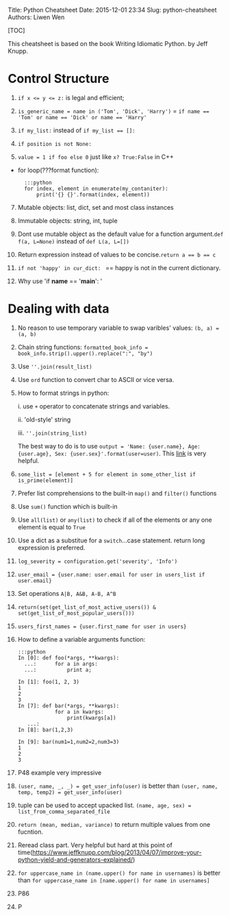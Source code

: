 Title: Python Cheatsheet
Date: 2015-12-01 23:34
Slug: python-cheatsheet
Authors: Liwen Wen

[TOC]

This cheatsheet is based on the book Writing Idiomatic Python. by Jeff Knupp.

# Control Structure

1. `if x <= y <= z:` is legal and efficient;

2. `is_generic_name = name in ('Tom', 'Dick', 'Harry')` = `if name == 'Tom' or name == 'Dick' or name == 'Harry'` 

3. `if my_list:` instead of `if my_list == []:`

4. `if position is not None:`

5. `value = 1 if foo else 0` just like `x? True:False` in C++ 

* for loop(???format function):

        :::python
        for index, element in enumerate(my_contaniter):
            print('{} {}'.format(index, element))

7. Mutable objects: list, dict, set and most class instances

8. Immutable objects: string, int, tuple

9. Dont use mutable object as the default value for a function argument.`def f(a, L=None)` instead of `def L(a, L=[])` 

10. Return expression instead of values to be concise.`return a == b == c`  

11. `if not 'happy' in cur_dict: ` == happy is not in the current dictionary.  

12. Why use 'if __name__ == '__main__': ' 

# Dealing with data

1. No reason to use temporary variable to swap varibles' values: `(b, a) = (a, b)`

2. Chain string functions: `formatted_book_info = book_info.strip().upper().replace(":", "by")`

3. Use `''.join(result_list)`

4. Use `ord` function to convert char to ASCII or vice versa.

5. How to format strings in python:

    i. use `+` operator to concatenate strings and variables.
   
    ii. 'old-style' string

    iii. `''.join(string_list)` 

    The best way to do is to use `output = 'Name: {user.name}, Age: {user.age}, Sex: {user.sex}'.format(user=user)`. This [link](https://docs.python.org/2/library/string.html#formatspec) is very helpful.

6. `some_list = [element + 5 for element in some_other_list if is_prime(element)]`

7. Prefer list comprehensions to the built-in `map()` and `filter()` functions

8. Use `sum()` function which is built-in

9. Use `all(list)` or `any(list)` to check if all of the elements or any one element is equal to `True`

10. Use a dict as a substitue for a `switch`...case statement. return long expression is preferred.  

11. `log_severity = configuration.get('severity', 'Info')`

12. `user_email = {user.name: user.email for user in users_list if user.email}` 
13. Set operations `A|B, A&B, A-B, A^B`  
14. `return(set(get_list_of_most_active_users()) & set(get_list_of_most_popular_users()))`

15. `users_first_names = {user.first_name for user in users}`

16. How to define a variable arguments function: 

        :::python 
        In [0]: def foo(*args, **kwargs):
          ...:      for a in args:
          ...:          print a;
        
        In [1]: foo(1, 2, 3)
        1
        2
        3
        In [7]: def bar(*args, **kwargs):
                    for a in kwargs:
                        print(kwargs[a])
           ...:      
        In [8]: bar(1,2,3)

        In [9]: bar(num1=1,num2=2,num3=3)
        1
        2
        3

17. P48 example very impressive

18. `(user, name, _, _) = get_user_info(user)` is better than `(user, name, temp, temp2) = get_user_info(user)`

19. tuple can be used to accept upacked list. `(name, age, sex) = list_from_comma_separated_file` 

20. `return (mean, median, variance)` to return multiple values from one fucntion. 

21. Reread class part. Very helpful but hard at this point of time(https://www.jeffknupp.com/blog/2013/04/07/improve-your-python-yield-and-generators-explained/)

22. `for uppercase_name in (name.upper() for name in usernames)` is better than `for uppercase_name in [name.upper() for name in usernames]`

16. P86 

17. P  



